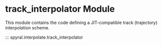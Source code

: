 # track_interpolator Module

This module contains the code defining a JIT-compatible track (trajectory) interpolation scheme.

::: spyral.interpolate.track_interpolator
